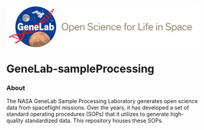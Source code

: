  <img src="NASA_GeneLab_logo-2019.png" align="middle" alt=""/>

# GeneLab-sampleProcessing

### About
The NASA GeneLab Sample Processing Laboratory generates open science data from spaceflight missions. Over the years, it has developed a set of standard operating procedures (SOPs) that it utilizes to generate high-quality standardized data. This repository houses these SOPs.

